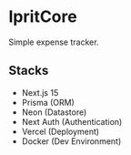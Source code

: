 # IpritCore

Simple expense tracker.

## Stacks

- Next.js 15
- Prisma (ORM)
- Neon (Datastore)
- Next Auth (Authentication)
- Vercel (Deployment)
- Docker (Dev Environment)